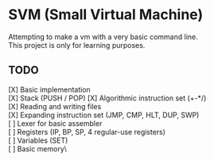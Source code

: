 # SVM (Small Virtual Machine)
Attempting to make a vm with a very basic command line.\
This project is only for learning purposes.

## TODO
[X] Basic implementation\
[X] Stack (PUSH / POP)
[X] Algorithmic instruction set (+-*/)\
[X] Reading and writing files\
[X] Expanding instruction set (JMP, CMP, HLT, DUP, SWP)\
[ ] Lexer for basic assembler\
[ ] Registers (IP, BP, SP, 4 regular-use registers)\
[ ] Variables (SET)\
[ ] Basic memory\
